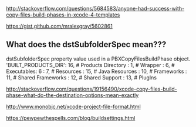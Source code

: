 http://stackoverflow.com/questions/5684583/anyone-had-success-with-copy-files-build-phases-in-xcode-4-templates

https://gist.github.com/mralexgray/5602861


## What does the dstSubfolderSpec mean??? 
dstSubfolderSpec property value used in a PBXCopyFilesBuildPhase object.
'BUILT_PRODUCTS_DIR': 16,  # Products Directory
 : 1,                      # Wrapper
 : 6,                      # Executables: 6
 : 7,                      # Resources
 : 15,                     # Java Resources
 : 10,                     # Frameworks
 : 11,                     # Shared Frameworks
 : 12,                     # Shared Support
 : 13,                     # PlugIns

 http://stackoverflow.com/questions/19156490/xcode-copy-files-build-phase-what-do-the-destination-options-mean-exactly

 http://www.monobjc.net/xcode-project-file-format.html

 https://pewpewthespells.com/blog/buildsettings.html